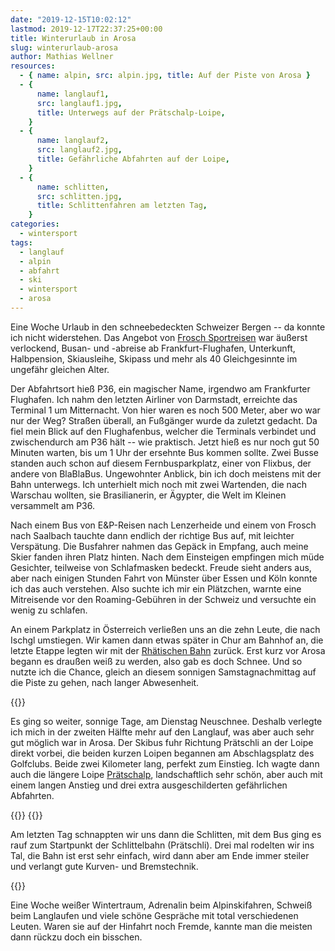```yaml
---
date: "2019-12-15T10:02:12"
lastmod: 2019-12-17T22:37:25+00:00
title: Winterurlaub in Arosa
slug: winterurlaub-arosa
author: Mathias Wellner
resources:
  - { name: alpin, src: alpin.jpg, title: Auf der Piste von Arosa }
  - {
      name: langlauf1,
      src: langlauf1.jpg,
      title: Unterwegs auf der Prätschalp-Loipe,
    }
  - {
      name: langlauf2,
      src: langlauf2.jpg,
      title: Gefährliche Abfahrten auf der Loipe,
    }
  - {
      name: schlitten,
      src: schlitten.jpg,
      title: Schlittenfahren am letzten Tag,
    }
categories:
  - wintersport
tags:
  - langlauf
  - alpin
  - abfahrt
  - ski
  - wintersport
  - arosa
---
```


Eine Woche Urlaub in den schneebedeckten Schweizer Bergen -- da konnte ich nicht widerstehen. Das Angebot von [Frosch Sportreisen](https://www.frosch-sportreisen.de/) war äußerst verlockend, Busan- und -abreise ab Frankfurt-Flughafen, Unterkunft, Halbpension, Skiausleihe, Skipass und mehr als 40 Gleichgesinnte im ungefähr gleichen Alter.

<!--more-->

Der Abfahrtsort hieß P36, ein magischer Name, irgendwo am Frankfurter Flughafen. Ich nahm den letzten Airliner von Darmstadt, erreichte das Terminal 1 um Mitternacht. Von hier waren es noch 500 Meter, aber wo war nur der Weg? Straßen überall, an Fußgänger wurde da zuletzt gedacht. Da fiel mein Blick auf den Flughafenbus, welcher die Terminals verbindet und zwischendurch am P36 hält -- wie praktisch. Jetzt hieß es nur noch gut 50 Minuten warten, bis um 1 Uhr der ersehnte Bus kommen sollte. Zwei Busse standen auch schon auf diesem Fernbusparkplatz, einer von Flixbus, der andere von BlaBlaBus. Ungewohnter Anblick, bin ich doch meistens mit der Bahn unterwegs. Ich unterhielt mich noch mit zwei Wartenden, die nach Warschau wollten, sie Brasilianerin, er Ägypter, die Welt im Kleinen versammelt am P36.

Nach einem Bus von E&P-Reisen nach Lenzerheide und einem von Frosch nach Saalbach tauchte dann endlich der richtige Bus auf, mit leichter Verspätung. Die Busfahrer nahmen das Gepäck in Empfang, auch meine Skier fanden ihren Platz hinten. Nach dem Einsteigen empfingen mich müde Gesichter, teilweise von Schlafmasken bedeckt. Freude sieht anders aus, aber nach einigen Stunden Fahrt von Münster über Essen und Köln konnte ich das auch verstehen. Also suchte ich mir ein Plätzchen, warnte eine Mitreisende vor den Roaming-Gebühren in der Schweiz und versuchte ein wenig zu schlafen.

An einem Parkplatz in Österreich verließen uns an die zehn Leute, die nach Ischgl umstiegen. Wir kamen dann etwas später in Chur am Bahnhof an, die letzte Etappe legten wir mit der [Rhätischen Bahn](https://www.rhb.ch/de/home) zurück. Erst kurz vor Arosa begann es draußen weiß zu werden, also gab es doch Schnee. Und so nutzte ich die Chance, gleich an diesem sonnigen Samstagnachmittag auf die Piste zu gehen, nach langer Abwesenheit.

{{<responsive-image name="alpin">}}

Es ging so weiter, sonnige Tage, am Dienstag Neuschnee. Deshalb verlegte ich mich in der zweiten Hälfte mehr auf den Langlauf, was aber auch sehr gut möglich war in Arosa. Der Skibus fuhr Richtung Prätschli an der Loipe direkt vorbei, die beiden kurzen Loipen begannen am Abschlagsplatz des Golfclubs. Beide zwei Kilometer lang, perfekt zum Einstieg. Ich wagte dann auch die längere Loipe [Prätschalp](https://arosalenzerheide.swiss/de/Region/Arosa/Winter/Langlaufen/Langlaufrouten/Langlaufloipe-Praetschalp-8km_tour_21897593), landschaftlich sehr schön, aber auch mit einem langen Anstieg und drei extra ausgeschilderten gefährlichen Abfahrten.

{{<responsive-image name="langlauf1">}}
{{<responsive-image name="langlauf2">}}

Am letzten Tag schnappten wir uns dann die Schlitten, mit dem Bus ging es rauf zum Startpunkt der Schlittelbahn (Prätschli). Drei mal rodelten wir ins Tal, die Bahn ist erst sehr einfach, wird dann aber am Ende immer steiler und verlangt gute Kurven- und Bremstechnik.

{{<responsive-image name="schlitten">}}

Eine Woche weißer Wintertraum, Adrenalin beim Alpinskifahren, Schweiß beim Langlaufen und viele schöne Gespräche mit total verschiedenen Leuten. Waren sie auf der Hinfahrt noch Fremde, kannte man die meisten dann rückzu doch ein bisschen.
